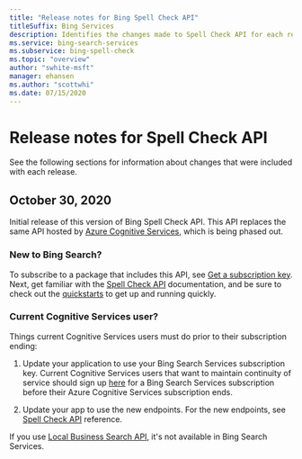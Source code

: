 ```yaml
---
title: "Release notes for Bing Spell Check API"
titleSuffix: Bing Services
description: Identifies the changes made to Spell Check API for each release.
ms.service: bing-search-services
ms.subservice: bing-spell-check
ms.topic: "overview"
author: "swhite-msft"
manager: ehansen
ms.author: "scottwhi"
ms.date: 07/15/2020
---
```


# Release notes for Spell Check API

See the following sections for information about changes that were included with each release.

## October 30, 2020

Initial release of this version of Bing Spell Check API. This API replaces the same API hosted by <a href="https://docs.microsoft.com/en-us/azure/cognitive-services/bing-spell-check/" target="_blank">Azure Cognitive Services</a>, which is being phased out. 

### New to Bing Search?

To subscribe to a package that includes this API, see [Get a subscription key](get-subscription-key.md). Next, get familiar with the [Spell Check API](overview.md) documentation, and be sure to check out the [quickstarts](quickstarts/quickstarts.md) to get up and running quickly.


### Current Cognitive Services user?

Things current Cognitive Services users must do prior to their subscription ending:

1. Update your application to use your Bing Search Services subscription key. Current Cognitive Services users that want to maintain continuity of service should sign up [here](get-subscription-key.md) for a Bing Search Services subscription before their Azure Cognitive Services subscription ends. 
  
2. Update your app to use the new endpoints. For the new endpoints, see [Spell Check API](reference/endpoints.md) reference. 

If you use <a href="https://docs.microsoft.com/en-us/azure/cognitive-services/bing-local-business-search/local-search-reference" target="_blank">Local Business Search API</a>, it's not available in Bing Search Services. 